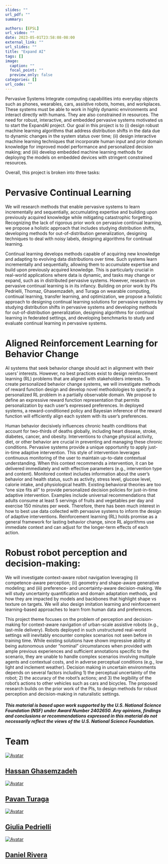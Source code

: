 ```yaml
---
slides: ""
url_pdf: ""
summary:

authors: [EPSL]
url_video: ""
date: 2023-05-01T23:58:08-08:00
external_link: ""
url_slides: ""
title: "Expand AI"
tags: []
image:
  caption: ""
  focal_point: ""
  preview_only: false
categories: []
url_code: ""
---
```


Pervasive Systems Integrate computing capabilities into everyday objects such as phones, wearables, cars, assistive robots, homes, and workplaces. These systems must be able to work in highly dynamic environments and interact directly with humans. They are also constrained in resources. The need for robust, interactive, and embedded pervasive systems motivated us to start the ExpandAI project. Our goal in this project is to (i) design robust machine learning algorithms that address distribution shifts in the data due to dynamic changes in the system status over time; (ii) design interactive machine learning techniques that incorporate human input and prior domain knowledge for improved model performance and personalized decision making; and (iii) develop embedded machine learning methods for deploying the models on embedded devices with stringent constrained resources.

Overall, this project is broken into three tasks:

# Pervasive Continual Learning
We will research methods that enable pervasive systems to learn incrementally and sequentially, accumulating expertise and building upon previously acquired knowledge while mitigating catastrophic forgetting. Recognizing the lack of rigorous prior work on pervasive continual learning, we propose a holistic approach that includes studying distribution shifts, developing methods for out-of-distribution generalization, designing techniques to deal with noisy labels, designing algorithms for continual learning.


Continual learning develops methods capable of acquiring new knowledge and adapting to evolving data distributions over time. Such systems learn incrementally and sequentially, allowing them to accumulate expertise and build upon previously acquired knowledge. This is particularly crucial in real-world applications where data is dynamic, and tasks may change or expand, such as in distributed pervasive systems. However, research on pervasive continual learning is in its infancy. Building on prior work by PIs Pedrielli, Thomaz, Ghasemzadeh, and Turaga on wearable computing, continual learning, transfer learning, and optimization, we propose a holistic approach to designing continual learning solutions for pervasive systems by studying distribution shifts in pervasive systems and developing methods for out-of-distribution generalization, designing algorithms for continual learning in federated settings, and developing benchmarks to study and evaluate continual learning in pervasive systems.

#  Aligned Reinforcement Learning for Behavior Change
AI systems that seek behavior change should act in alignment with their users’ interests. However, no best practices exist to design reinforcement learning (RL) problems that are aligned with stakeholders interests. To create personalized behavior change systems, we will investigate methods of reward function design and develop novel methodologies to specify a personalized RL problem in a partially observable domain. We propose to define an expressive reward function representation that permits personalization by each user’s expressed preferences. In deployed systems, a reward-conditioned policy and Bayesian inference of the reward function will efficiently align each system with its user’s preferences.

Human behavior decisively influences chronic health conditions that account for two-thirds of deaths globally, including heart disease, stroke, diabetes, cancer, and obesity. Interventions to change physical activity, diet, or other behavior are crucial in preventing and managing these chronic conditions. Pervasive systems provide a unique opportunity to apply just-in-time adaptive intervention. This style of intervention leverages continuous monitoring of the user to maintain up-to-date contextual understanding. When this context recommends a intervention, it can be delivered immediately and with effective parameters (e.g., intervention type and content). Monitored context includes information about the user’s behavior and health status, such as activity, stress level, glucose level, calorie intake, and physiological health. Existing behavioral theories are too “one size fits all” to provide personalized decision policies for just-in-time adaptive intervention. Examples include universal recommendations that adults consume at least 5 servings of fruits and vegetables per day and exercise 150 minutes per week. Therefore, there has been much interest in how to best use data collected with pervasive systems to inform the design of adaptive interventions. Reinforcement learning (RL) holds promise as a general framework for lasting behavior change, since RL algorithms use immediate context and can adjust for the longer-term effects of each action.

# Robust robot perception and decision-making:
We will investigate context-aware robot navigation leveraging (i) competence-aware perception; (ii) geometry and shape-aware generative modeling; and (iii) preference- and uncertainty-aware decision-making. We will study uncertainty quantification and domain adaptation methods, and how they are impacted by models and backbones that highlight shape vs texture on targets. We will also design imitation learning and reinforcement learning-based approaches to learn from human data and preferences.

This project theme focuses on the problem of perception and decision-making for context-aware navigation of urban-scale assistive robots (e.g., last-mile delivery). Robots deployed in such unstructured real-world settings will inevitably encounter complex scenarios not seen before in training time. While existing solutions have shown impressive ability at being autonomous under “nominal” circumstances when provided with ample previous experiences and sufficient annotations specific to the scenario, they are unable to handle complex scenarios involving multiple agents and contextual costs, and in adverse perceptual conditions (e.g., low light and inclement weather). Decision making in uncertain environments depends on several factors including 1) the perceptual uncertainty of the robot; 2) the accuracy of the robot’s actions; and 3) the legibility of the robot’s actions to other vehicles such as cars and bicycles. The proposed research builds on the prior work of the PIs, to design methods for robust perception and decision-making in naturalistic settings.

##### *This material is based upon work supported by the U.S. National Science Foundation (NSF) under Award Number 2402650. Any opinions, findings and conclusions or recommendations expressed in this material do not necessarily reflect the views of the U.S. National Science Foundation.*

<div class="container">
<div class="row justify-content-center people-widget">
<div class="col-md-12 section-heading"><h1>Team</h1></div>
<div class="col-12 col-sm-auto people-person"><a href="https://search.asu.edu/profile/4018242"><img class="avatar avatar-circle" src="people/hassan.jpg" alt="Avatar"></a><div class="portrait-title"><h2><a href="https://search.asu.edu/profile/4018242">Hassan Ghasemzadeh</a></h2></div></div>
<div class="col-12 col-sm-auto people-person"><a href="https://search.asu.edu/profile/1795222"><img class="avatar avatar-circle" src="people/pavan.jpg" alt="Avatar"></a><div class="portrait-title"><h2><a href="https://search.asu.edu/profile/1795222">Pavan Turaga</a></h2></div></div>
<div class="col-12 col-sm-auto people-person"><a href="https://search.asu.edu/profile/3022467"><img class="avatar avatar-circle" src="people/giulia.jpg" alt="Avatar"></a><div class="portrait-title"><h2><a href="https://search.asu.edu/profile/3022467">Giulia Pedrielli</a></h2></div></div>
<div class="col-12 col-sm-auto people-person"><a href="https://search.asu.edu/profile/29494"><img class="avatar avatar-circle" src="people/daniel.jpg" alt="Avatar"></a><div class="portrait-title"><h2><a href="https://search.asu.edu/profile/29494">Daniel Rivera</a></h2></div></div>

</div>
</div>
